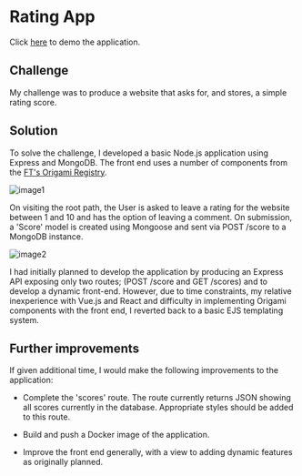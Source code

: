 # Rating App

Click [here](https://bk-ft-ratingapp.herokuapp.com/) to demo the application.

## Challenge

My challenge was to produce a website that asks for, and stores, a simple rating score.

## Solution

To solve the challenge, I developed a basic Node.js application using Express and MongoDB.  The front end uses a number of components from the [FT's Origami Registry](https://registry.origami.ft.com/components).

![image1](https://user-images.githubusercontent.com/8667021/37935785-bce01812-314a-11e8-8f50-8bc717e03a36.png)


On visiting the root path, the User is asked to leave a rating for the website between 1 and 10 and has the option of leaving a comment.  On submission, a 'Score' model is created using Mongoose and sent via POST /score to a MongoDB instance.   

![image2](https://user-images.githubusercontent.com/8667021/37935835-ea4b0712-314a-11e8-860f-ce00a802a1b4.png)

I had initially planned to develop the application by producing an Express API exposing only two routes; (POST /score and GET /scores) and to develop a dynamic front-end.  However, due to time constraints, my relative inexperience with Vue.js and React and difficulty in implementing Origami components with the front end, I reverted back to a basic EJS templating system.  

## Further improvements

If given additional time, I would make the following improvements to the application:

- Complete the 'scores' route.  The route currently returns JSON showing all scores currently in the database.  Appropriate styles should be added to this route.

- Build and push a Docker image of the application.

- Improve the front end generally, with a view to adding dynamic features as originally planned.
